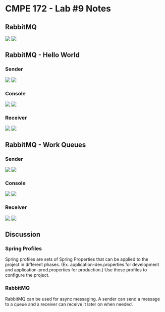 # CMPE 172 - Lab #9 Notes

## RabbitMQ

![](images/01_rabbitmq.png)
![](images/02_terminal.png)

## RabbitMQ - Hello World

### Sender

![](images/03_helloworld_send.png)
![](images/04_helloworld_send_terminal.png)

### Console

![](images/05_helloworld_desktop.png)
![](images/06_helloworld_browser.png)

### Receiver

![](images/07_helloworld_receive.png)
![](images/08_helloworld_receive_terminal.png)

## RabbitMQ - Work Queues

### Sender

![](images/09_workqueues_send.png)
![](images/10_workqueues_send_terminal.png)

### Console

![](images/11_workqueues_desktop.png)
![](images/12_workqueues_browser.png)

### Receiver

![](images/13_workqueues_receive.png)
![](images/14_workqueues_receive_terminal.png)

## Discussion

### Spring Profiles

Spring profiles are sets of Spring Properties that can be
applied to the project in different phases. (Ex. 
application-dev.properties for development and 
application-prod.properties for production.) Use these profiles
to configure the project.

### RabbitMQ

RabbitMQ can be used for async messaging. A sender can send
a message to a queue and a receiver can receive it later on 
when needed.

